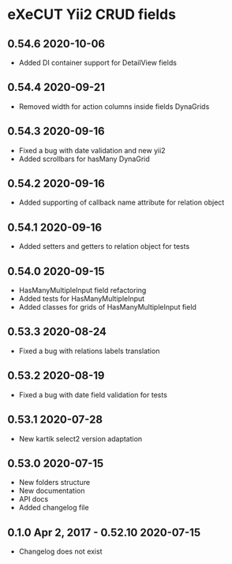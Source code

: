 eXeCUT Yii2 CRUD fields
==============================================

0.54.6 2020-10-06
---
- Added DI container support for DetailView fields

0.54.4 2020-09-21
---
- Removed width for action columns inside fields DynaGrids

0.54.3 2020-09-16
---
- Fixed a bug with date validation and new yii2
- Added scrollbars for hasMany DynaGrid

0.54.2 2020-09-16
---
- Added supporting of callback name attribute for relation object

0.54.1 2020-09-16
---
- Added setters and getters to relation object for tests

0.54.0 2020-09-15
---
- HasManyMultipleInput field refactoring
- Added tests for HasManyMultipleInput
- Added classes for grids of HasManyMultipleInput field

0.53.3 2020-08-24
---
- Fixed a bug with relations labels translation

0.53.2 2020-08-19
---
- Fixed a bug with date field validation for tests

0.53.1 2020-07-28
---
- New kartik select2 version adaptation

0.53.0 2020-07-15
---------------------
- New folders structure
- New documentation
- API docs
- Added changelog file

0.1.0 Apr 2, 2017 - 0.52.10 2020-07-15
----
- Changelog does not exist